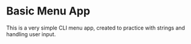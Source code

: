 # Basic Menu App

This is a very simple CLI menu app, created to practice with strings and handling user input.

